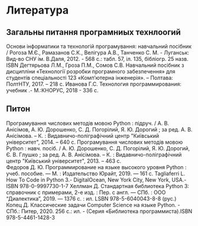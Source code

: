 # Литература 
## Загальны питання програмниых технлоогий

Основи інформатики та технологій програмування: навчальний посібник /  Рогоза М.Є., Рамазанов С.К., Велігура А.В., Танченко С. М.  - Луганськ: Вид-во СНУ ім. В.Даля, 2012. - 568 с.: табл. 57, іл. 135, бібліогр. 25 назв. ISBN 
Дегтярьова Л.М., Гроза П.М., Сомов С.В. Навчальний посібник з дисципліни «Технології розробки програмного забезпечення» для студентів спеціальності 123 «Комп’ютерна інженерія». – Полтава: ПолтНТУ, 2017. – 218 с. 
Иванова Г.С. Технология программирования: учебник .- М.:КНОРУС, 2018 - 336 с. 

## Питон
Програмування числових методів мовою Python : підруч. / А. В. Анісімов, А. Ю. Дорошенко, С. Д. Погорілий, Я. Ю. Дорогий ; за ред. А. В. Анісімова. – К. : Видавничо-поліграфічний центр "Київський університет", 2014. – 640 с. 
Програмування числових методів мовою Python : навч. посіб. / А. Ю. Дорошенко, С. Д. Погорілий, Я. Ю. Дорогий, Є. В. Глушко ; за ред. А. В. Анісімова. – К. : Видавничо-поліграфічний центр "Київський університет", 2013. – 463 с.  
Федоров Д. Ю. Программирование на языке высокого уровня Python : учеб. пособие.  — М. : Издательство Юрайт, 2019. — 161 с. 
Tagliaferri L. How To Code in Python 3.- DigitalOcean, New York City, New York, USA.- ISBN 978-0-9997730-1-7
Хеллман Д. Стандартная библиотека Python 3: справочник с примерами, 2-е изд. : Пер. с англ. — СПб. : ООО “Диалектика”, 2019. — 1376 с. : ил. LSBN 978-5-6040043-8-8 (рус.)
Копец Д. Классические задачи Computer Science на языке Python. - СПб.: Питер, 2020. 256 с.: ил. - (Серия «Библиотека программиста).ISBN 978-5-4461-1428-3
